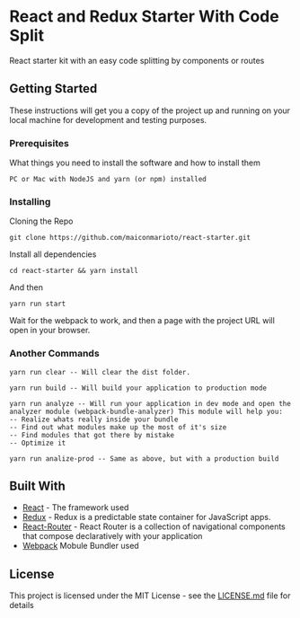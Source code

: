 # React and Redux Starter With Code Split

React starter kit with an easy code splitting by components or routes

## Getting Started

These instructions will get you a copy of the project up and running on your local machine for development and testing purposes. 

### Prerequisites

What things you need to install the software and how to install them

```
PC or Mac with NodeJS and yarn (or npm) installed
```

### Installing

Cloning the Repo
```
git clone https://github.com/maiconmarioto/react-starter.git
```

Install all dependencies
```
cd react-starter && yarn install
```

And then 
```
yarn run start
```

Wait for the webpack to work, and then a page with the project URL will open in your browser.

### Another Commands

```
yarn run clear -- Will clear the dist folder.

yarn run build -- Will build your application to production mode

yarn run analyze -- Will run your application in dev mode and open the analyzer module (webpack-bundle-analyzer) This module will help you:
-- Realize whats really inside your bundle
-- Find out what modules make up the most of it's size
-- Find modules that got there by mistake
-- Optimize it

yarn run analize-prod -- Same as above, but with a production build
```
## Built With

* [React](https://facebook.github.io/react/) - The framework used
* [Redux](http://redux.js.org/) - Redux is a predictable state container for JavaScript apps.
* [React-Router](https://reacttraining.com/react-router/) - React Router is a collection of navigational components that compose declaratively with your application
* [Webpack](https://webpack.github.io/) Mobule Bundler used

## License
This project is licensed under the MIT License - see the [LICENSE.md](LICENSE.md) file for details


